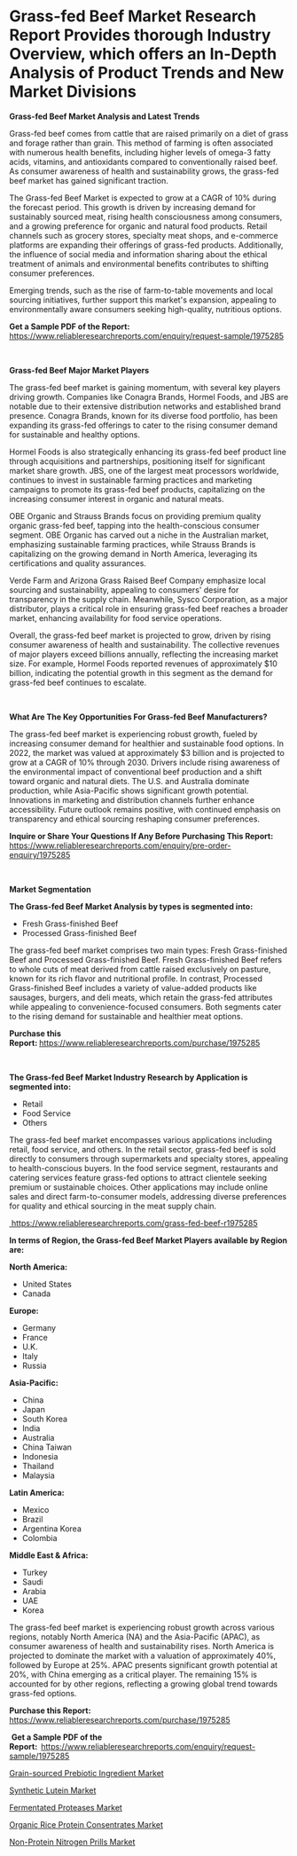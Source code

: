 <p><h1>Grass-fed Beef Market Research Report Provides thorough Industry Overview, which offers an In-Depth Analysis of Product Trends and New Market Divisions</h1></p><p><strong>Grass-fed Beef Market Analysis and Latest Trends</strong></p>
<p><p>Grass-fed beef comes from cattle that are raised primarily on a diet of grass and forage rather than grain. This method of farming is often associated with numerous health benefits, including higher levels of omega-3 fatty acids, vitamins, and antioxidants compared to conventionally raised beef. As consumer awareness of health and sustainability grows, the grass-fed beef market has gained significant traction.</p><p>The Grass-fed Beef Market is expected to grow at a CAGR of 10% during the forecast period. This growth is driven by increasing demand for sustainably sourced meat, rising health consciousness among consumers, and a growing preference for organic and natural food products. Retail channels such as grocery stores, specialty meat shops, and e-commerce platforms are expanding their offerings of grass-fed products. Additionally, the influence of social media and information sharing about the ethical treatment of animals and environmental benefits contributes to shifting consumer preferences. </p><p>Emerging trends, such as the rise of farm-to-table movements and local sourcing initiatives, further support this market's expansion, appealing to environmentally aware consumers seeking high-quality, nutritious options.</p></p>
<p><strong>Get a Sample PDF of the Report:&nbsp;</strong> <a href="https://www.reliableresearchreports.com/enquiry/request-sample/1975285?utm_campaign=31&utm_medium=2&utm_source=Github&utm_content=ia&utm_term=15022025&utm_id=grass-fed-beef">https://www.reliableresearchreports.com/enquiry/request-sample/1975285</a></p>
<p>&nbsp;</p>
<p><strong>Grass-fed Beef Major Market Players</strong></p>
<p><p>The grass-fed beef market is gaining momentum, with several key players driving growth. Companies like Conagra Brands, Hormel Foods, and JBS are notable due to their extensive distribution networks and established brand presence. Conagra Brands, known for its diverse food portfolio, has been expanding its grass-fed offerings to cater to the rising consumer demand for sustainable and healthy options.</p><p>Hormel Foods is also strategically enhancing its grass-fed beef product line through acquisitions and partnerships, positioning itself for significant market share growth. JBS, one of the largest meat processors worldwide, continues to invest in sustainable farming practices and marketing campaigns to promote its grass-fed beef products, capitalizing on the increasing consumer interest in organic and natural meats.</p><p>OBE Organic and Strauss Brands focus on providing premium quality organic grass-fed beef, tapping into the health-conscious consumer segment. OBE Organic has carved out a niche in the Australian market, emphasizing sustainable farming practices, while Strauss Brands is capitalizing on the growing demand in North America, leveraging its certifications and quality assurances.</p><p>Verde Farm and Arizona Grass Raised Beef Company emphasize local sourcing and sustainability, appealing to consumers' desire for transparency in the supply chain. Meanwhile, Sysco Corporation, as a major distributor, plays a critical role in ensuring grass-fed beef reaches a broader market, enhancing availability for food service operations.</p><p>Overall, the grass-fed beef market is projected to grow, driven by rising consumer awareness of health and sustainability. The collective revenues of major players exceed billions annually, reflecting the increasing market size. For example, Hormel Foods reported revenues of approximately $10 billion, indicating the potential growth in this segment as the demand for grass-fed beef continues to escalate.</p></p>
<p>&nbsp;</p>
<p><strong>What Are The Key Opportunities For Grass-fed Beef Manufacturers?</strong></p>
<p><p>The grass-fed beef market is experiencing robust growth, fueled by increasing consumer demand for healthier and sustainable food options. In 2022, the market was valued at approximately $3 billion and is projected to grow at a CAGR of 10% through 2030. Drivers include rising awareness of the environmental impact of conventional beef production and a shift toward organic and natural diets. The U.S. and Australia dominate production, while Asia-Pacific shows significant growth potential. Innovations in marketing and distribution channels further enhance accessibility. Future outlook remains positive, with continued emphasis on transparency and ethical sourcing reshaping consumer preferences.</p></p>
<p><strong>Inquire or Share Your Questions If Any Before Purchasing This Report:</strong> <a href="https://www.reliableresearchreports.com/enquiry/pre-order-enquiry/1975285?utm_campaign=31&utm_medium=2&utm_source=Github&utm_content=ia&utm_term=15022025&utm_id=grass-fed-beef">https://www.reliableresearchreports.com/enquiry/pre-order-enquiry/1975285</a></p>
<p>&nbsp;</p>
<p><strong>Market Segmentation</strong></p>
<p><strong>The Grass-fed Beef Market Analysis by types is segmented into:</strong></p>
<p><ul><li>Fresh Grass-finished Beef</li><li>Processed Grass-finished Beef</li></ul></p>
<p><p>The grass-fed beef market comprises two main types: Fresh Grass-finished Beef and Processed Grass-finished Beef. Fresh Grass-finished Beef refers to whole cuts of meat derived from cattle raised exclusively on pasture, known for its rich flavor and nutritional profile. In contrast, Processed Grass-finished Beef includes a variety of value-added products like sausages, burgers, and deli meats, which retain the grass-fed attributes while appealing to convenience-focused consumers. Both segments cater to the rising demand for sustainable and healthier meat options.</p></p>
<p><strong>Purchase this Report:&nbsp;</strong><a href="https://www.reliableresearchreports.com/purchase/1975285?utm_campaign=31&utm_medium=2&utm_source=Github&utm_content=ia&utm_term=15022025&utm_id=grass-fed-beef">https://www.reliableresearchreports.com/purchase/1975285</a></p>
<p>&nbsp;</p>
<p><strong>The Grass-fed Beef Market Industry Research by Application is segmented into:</strong></p>
<p><ul><li>Retail</li><li>Food Service</li><li>Others</li></ul></p>
<p><p>The grass-fed beef market encompasses various applications including retail, food service, and others. In the retail sector, grass-fed beef is sold directly to consumers through supermarkets and specialty stores, appealing to health-conscious buyers. In the food service segment, restaurants and catering services feature grass-fed options to attract clientele seeking premium or sustainable choices. Other applications may include online sales and direct farm-to-consumer models, addressing diverse preferences for quality and ethical sourcing in the meat supply chain.</p></p>
<p><a href="https://www.reliableresearchreports.com/grass-fed-beef-r1975285?utm_campaign=31&utm_medium=2&utm_source=Github&utm_content=ia&utm_term=15022025&utm_id=grass-fed-beef">&nbsp;https://www.reliableresearchreports.com/grass-fed-beef-r1975285</a></p>
<p><strong>In terms of Region, the Grass-fed Beef Market Players available by Region are:</strong></p>
<p>
    <p> <strong> North America: </strong>
        <ul>
            <li>United States</li>
            <li>Canada</li>
        </ul>
        </p> 
    <p> <strong> Europe: </strong>
        <ul>
            <li>Germany</li>
            <li>France</li>
            <li>U.K.</li>
            <li>Italy</li>
            <li>Russia</li>
        </ul>
        </p> 
    <p> <strong> Asia-Pacific: </strong>
        <ul>
            <li>China</li>
            <li>Japan</li>
            <li>South Korea</li>
            <li>India</li>
            <li>Australia</li>
            <li>China Taiwan</li>
            <li>Indonesia</li>
            <li>Thailand</li>
            <li>Malaysia</li>
        </ul>
        </p> 
    <p> <strong> Latin America: </strong>
        <ul>
            <li>Mexico</li>
            <li>Brazil</li>
            <li>Argentina Korea</li>
            <li>Colombia</li>
        </ul>
        </p> 
    <p> <strong> Middle East & Africa: </strong>
        <ul>
            <li>Turkey</li>
            <li>Saudi</li>
            <li>Arabia</li>
            <li>UAE</li>
            <li>Korea</li>
        </ul>
    </p>
    </p>
<p><p>The grass-fed beef market is experiencing robust growth across various regions, notably North America (NA) and the Asia-Pacific (APAC), as consumer awareness of health and sustainability rises. North America is projected to dominate the market with a valuation of approximately 40%, followed by Europe at 25%. APAC presents significant growth potential at 20%, with China emerging as a critical player. The remaining 15% is accounted for by other regions, reflecting a growing global trend towards grass-fed options.</p></p>
<p><strong>Purchase this Report: </strong><a href="https://www.reliableresearchreports.com/purchase/1975285?utm_campaign=31&utm_medium=2&utm_source=Github&utm_content=ia&utm_term=15022025&utm_id=grass-fed-beef">https://www.reliableresearchreports.com/purchase/1975285</a></p>
<p>&nbsp;<strong>Get a Sample PDF of the Report:&nbsp;&nbsp;</strong><a href="https://www.reliableresearchreports.com/enquiry/request-sample/1975285?utm_campaign=31&utm_medium=2&utm_source=Github&utm_content=ia&utm_term=15022025&utm_id=grass-fed-beef">https://www.reliableresearchreports.com/enquiry/request-sample/1975285</a></p>
<p><strong></strong></p>
<p><p><a href="https://github.com/benhaeneye/Market-Research-Report-List-1/blob/main/grain-sourced-prebiotic-ingredient-market.md?utm_campaign=31&utm_medium=2&utm_source=Github&utm_content=ia&utm_term=15022025&utm_id=grass-fed-beef">Grain-sourced Prebiotic Ingredient Market</a></p><p><a href="https://github.com/ajatawlasta/Market-Research-Report-List-1/blob/main/synthetic-lutein-market.md?utm_campaign=31&utm_medium=2&utm_source=Github&utm_content=ia&utm_term=15022025&utm_id=grass-fed-beef">Synthetic Lutein Market</a></p><p><a href="https://github.com/chikenmhamdi/Market-Research-Report-List-1/blob/main/fermentated-proteases-market.md?utm_campaign=31&utm_medium=2&utm_source=Github&utm_content=ia&utm_term=15022025&utm_id=grass-fed-beef">Fermentated Proteases Market</a></p><p><a href="https://github.com/mriwacraane/Market-Research-Report-List-1/blob/main/organic-rice-protein-consentrates-market.md?utm_campaign=31&utm_medium=2&utm_source=Github&utm_content=ia&utm_term=15022025&utm_id=grass-fed-beef">Organic Rice Protein Consentrates Market</a></p><p><a href="https://github.com/hunanuzmez/Market-Research-Report-List-1/blob/main/non-protein-nitrogen-prills-market.md?utm_campaign=31&utm_medium=2&utm_source=Github&utm_content=ia&utm_term=15022025&utm_id=grass-fed-beef">Non-Protein Nitrogen Prills Market</a></p></p>